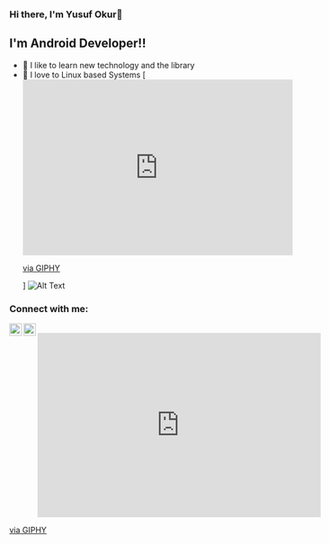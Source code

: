 ### Hi there, I'm Yusuf Okur👋


## I'm Android Developer!!
- 🏫 I like to learn new technology and the library
- 💙 I love to Linux based Systems
[<iframe src="https://giphy.com/embed/PrXTautlW8Sha" width="480" height="313" frameBorder="0" class="giphy-embed" allowFullScreen></iframe><p><a href="https://giphy.com/gifs/iron-man-PrXTautlW8Sha">via GIPHY</a></p>]
![Alt Text](https://giphy.com/gifs/iron-man-PrXTautlW8Sha.gif)


### Connect with me:
[<img align="left" alt="TerminalAdam | Twitter" width="22px" src="https://cdn.jsdelivr.net/npm/simple-icons@v3/icons/twitter.svg" />][twitter]
[<img align="left" alt="yusuf-okur | LinkedIn" width="22px" src="https://cdn.jsdelivr.net/npm/simple-icons@v3/icons/linkedin.svg" />][linkedin]

<br />
<div style="width:100%;height:0;padding-bottom:65%;position:relative;"><iframe src="https://giphy.com/embed/PrXTautlW8Sha" width="100%" height="100%" style="position:absolute" frameBorder="0" class="giphy-embed" allowFullScreen></iframe></div><p><a href="https://giphy.com/gifs/iron-man-PrXTautlW8Sha">via GIPHY</a></p>


[twitter]: https://twitter.com/TerminalAdam
[linkedin]: https://www.linkedin.com/in/yusuf-okur-3586751b9/
